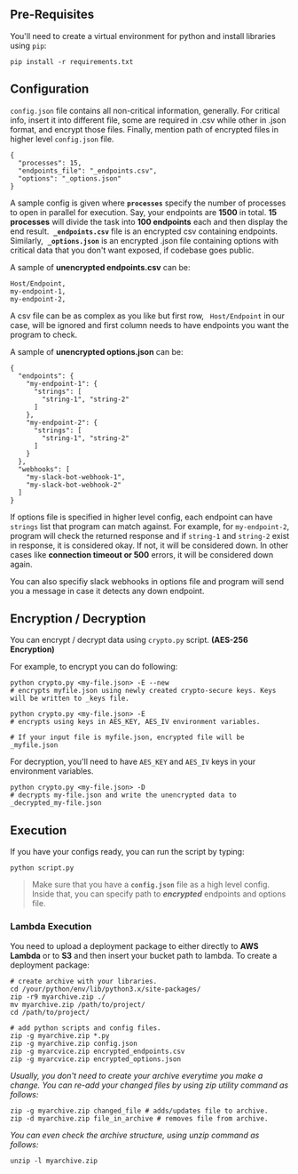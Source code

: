 ## Pre-Requisites
You'll need to create a virtual environment for python and install libraries using `pip`:
```
pip install -r requirements.txt
```

## Configuration
`config.json` file contains all non-critical information, generally. For critical info, insert it into different file, some are required in .csv while other in .json format, and encrypt those files. Finally, mention path of encrypted files in higher level `config.json` file.


```
{
  "processes": 15,
  "endpoints_file": "_endpoints.csv",
  "options": "_options.json"
}
```
A sample config is given where **`processes`** specify the number of processes to open in parallel for execution. Say, your endpoints are **1500** in total. **15 processes** will divide the task into **100 endpoints** each and then display the end result.
&nbsp;**`_endpoints.csv`** file is an encrypted csv containing endpoints. Similarly, &nbsp;**`_options.json`** is an encrypted .json file containing options with critical data that you don't want exposed, if codebase goes public.

A sample of **unencrypted endpoints.csv** can be:
```
Host/Endpoint,
my-endpoint-1,
my-endpoint-2,
```
A csv file can be as complex as you like but first row, ` Host/Endpoint` in our case, will be ignored and first column needs to have endpoints you want the program to check.


A sample of **unencrypted options.json** can be:
```
{
  "endpoints": {
    "my-endpoint-1": {
      "strings": [
        "string-1", "string-2"
      ]
    },
    "my-endpoint-2": {
      "strings": [
        "string-1", "string-2"
      ]
    }
  },
  "webhooks": [
    "my-slack-bot-webhook-1",
    "my-slack-bot-webhook-2"
  ]
}
```
If options file is specified in higher level config, each endpoint can have `strings` list that program can match against. For example, for `my-endpoint-2`, program will check the returned response and if `string-1` and `string-2` exist in response, it is considered okay. If not, it will be considered down. In other cases like **connection timeout or 500** errors, it will be considered down again.

You can also specifiy slack webhooks in options file and program will send you a message in case it detects any down endpoint.

## Encryption / Decryption
You can encrypt / decrypt data using `crypto.py` script. **(AES-256 Encryption)**

For example, to encrypt you can do following:
```
python crypto.py <my-file.json> -E --new
# encrypts myfile.json using newly created crypto-secure keys. Keys will be written to _keys file.

python crypto.py <my-file.json> -E
# encrypts using keys in AES_KEY, AES_IV environment variables.

# If your input file is myfile.json, encrypted file will be _myfile.json
```

For decryption, you'll need to have `AES_KEY` and `AES_IV` keys in your environment variables.
```
python crypto.py <my-file.json> -D
# decrypts my-file.json and write the unencrypted data to _decrypted_my-file.json
```
## Execution
If you have your configs ready, you can run the script by typing:
```
python script.py
```
> Make sure that you have a **`config.json`** file as a high level config. Inside that, you can specify path to ***encrypted*** endpoints and options file.

### Lambda Execution
You need to upload a deployment package to either directly to **AWS Lambda** or to **S3** and then insert your bucket path to lambda. To create a deployment package:
```
# create archive with your libraries.
cd /your/python/env/lib/python3.x/site-packages/
zip -r9 myarchive.zip ./
mv myarchive.zip /path/to/project/
cd /path/to/project/

# add python scripts and config files.
zip -g myarchive.zip *.py
zip -g myarchive.zip config.json
zip -g myarcvice.zip encrypted_endpoints.csv
zip -g myarcvice.zip encrypted_options.json
```
*Usually, you don't need to create your archive everytime you make a change. You can re-add your changed files by using zip utility command as follows:*
```
zip -g myarchive.zip changed_file # adds/updates file to archive.
zip -d myarchive.zip file_in_archive # removes file from archive.
```
*You can even check the archive structure, using unzip command as follows:*
```
unzip -l myarchive.zip
```